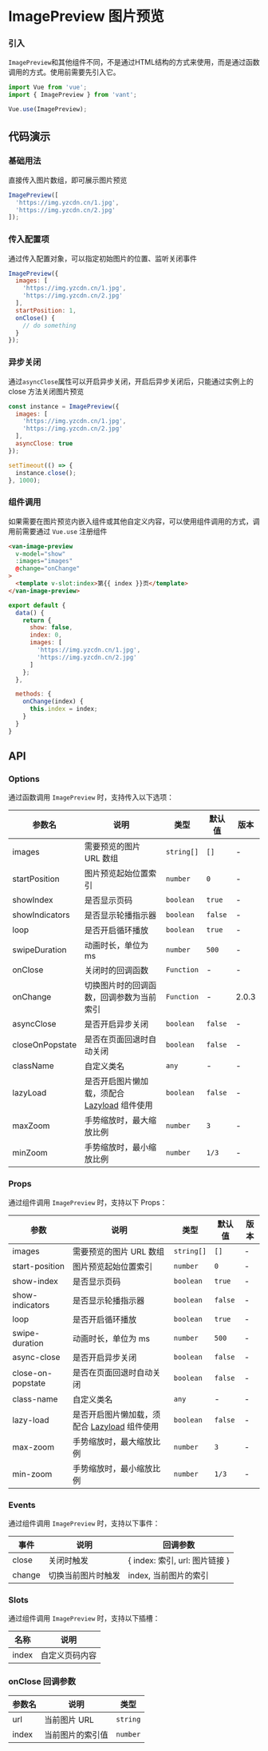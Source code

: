 # ImagePreview 图片预览

### 引入

`ImagePreview`和其他组件不同，不是通过HTML结构的方式来使用，而是通过函数调用的方式。使用前需要先引入它。

```js
import Vue from 'vue';
import { ImagePreview } from 'vant';

Vue.use(ImagePreview);
```

## 代码演示

### 基础用法

直接传入图片数组，即可展示图片预览

```javascript
ImagePreview([
  'https://img.yzcdn.cn/1.jpg',
  'https://img.yzcdn.cn/2.jpg'
]);
```

### 传入配置项

通过传入配置对象，可以指定初始图片的位置、监听关闭事件

```javascript
ImagePreview({
  images: [
    'https://img.yzcdn.cn/1.jpg',
    'https://img.yzcdn.cn/2.jpg'
  ],
  startPosition: 1,
  onClose() {
    // do something
  }
});
```

### 异步关闭

通过`asyncClose`属性可以开启异步关闭，开启后异步关闭后，只能通过实例上的 close 方法关闭图片预览

```javascript
const instance = ImagePreview({
  images: [
    'https://img.yzcdn.cn/1.jpg',
    'https://img.yzcdn.cn/2.jpg'
  ],
  asyncClose: true
});

setTimeout(() => {
  instance.close();
}, 1000);
```

### 组件调用

如果需要在图片预览内嵌入组件或其他自定义内容，可以使用组件调用的方式，调用前需要通过 `Vue.use` 注册组件

```html
<van-image-preview
  v-model="show"
  :images="images"
  @change="onChange"
>
  <template v-slot:index>第{{ index }}页</template>
</van-image-preview>
```

```js
export default {
  data() {
    return {
      show: false,
      index: 0,
      images: [
        'https://img.yzcdn.cn/1.jpg',
        'https://img.yzcdn.cn/2.jpg'
      ]
    };
  },

  methods: {
    onChange(index) {
      this.index = index;
    }
  }
}
```

## API

### Options

通过函数调用 `ImagePreview` 时，支持传入以下选项：

| 参数名 | 说明 | 类型 | 默认值 | 版本 |
|------|------|------|------|------|
| images | 需要预览的图片 URL 数组 | `string[]` | `[]` | - |
| startPosition | 图片预览起始位置索引 | `number` | `0` | - |
| showIndex | 是否显示页码 | `boolean` | `true` | - |
| showIndicators | 是否显示轮播指示器 | `boolean` | `false` | - |
| loop | 是否开启循环播放 | `boolean` | `true` | - |
| swipeDuration | 动画时长，单位为 ms | `number` | `500` | - |
| onClose | 关闭时的回调函数 | `Function` | - | - |
| onChange | 切换图片时的回调函数，回调参数为当前索引 | `Function` | - | 2.0.3 |
| asyncClose | 是否开启异步关闭 | `boolean` | `false` | - |
| closeOnPopstate | 是否在页面回退时自动关闭 | `boolean` | `false` | - |
| className | 自定义类名 | `any` | - | - |
| lazyLoad | 是否开启图片懒加载，须配合 [Lazyload](#/zh-CN/lazyload) 组件使用 | `boolean` | `false` | - |
| maxZoom | 手势缩放时，最大缩放比例 | `number` | `3` | - |
| minZoom | 手势缩放时，最小缩放比例 | `number` | `1/3` | - |

### Props

通过组件调用 `ImagePreview` 时，支持以下 Props：

| 参数 | 说明 | 类型 | 默认值 | 版本 |
|------|------|------|------|------|
| images | 需要预览的图片 URL 数组 | `string[]` | `[]` | - |
| start-position | 图片预览起始位置索引 | `number` | `0` | - |
| show-index | 是否显示页码 | `boolean` | `true` | - |
| show-indicators | 是否显示轮播指示器 | `boolean` | `false` | - |
| loop | 是否开启循环播放 | `boolean` | `true` | - |
| swipe-duration | 动画时长，单位为 ms | `number` | `500` | - |
| async-close | 是否开启异步关闭 | `boolean` | `false` | - |
| close-on-popstate | 是否在页面回退时自动关闭 | `boolean` | `false` | - |
| class-name | 自定义类名 | `any` | - | - |
| lazy-load | 是否开启图片懒加载，须配合 [Lazyload](#/zh-CN/lazyload) 组件使用 | `boolean` | `false` | - |
| max-zoom | 手势缩放时，最大缩放比例 | `number` | `3` | - |
| min-zoom | 手势缩放时，最小缩放比例 | `number` | `1/3` | - |

### Events

通过组件调用 `ImagePreview` 时，支持以下事件：

| 事件 | 说明 | 回调参数 |
|------|------|------|
| close | 关闭时触发 | { index: 索引, url: 图片链接 } |
| change | 切换当前图片时触发 | index, 当前图片的索引 |

### Slots

通过组件调用 `ImagePreview` 时，支持以下插槽：

| 名称 | 说明 |
|------|------|
| index | 自定义页码内容 |

### onClose 回调参数

| 参数名 | 说明 | 类型 |
|------|------|------|
| url | 当前图片 URL | `string` |
| index | 当前图片的索引值 | `number` |
